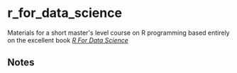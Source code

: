 # r_for_data_science

Materials for a short master's level course on R programming based entirely on the excellent book [*R For Data Science*](https://r4ds.had.co.nz/)

## Notes


